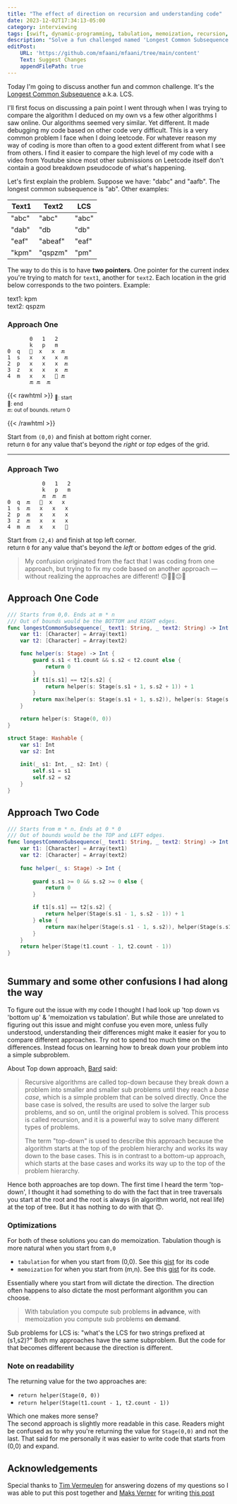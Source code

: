 ```yaml
---
title: "The effect of direction on recursion and understanding code"
date: 2023-12-02T17:34:13-05:00
category: interviewing
tags: [swift, dynamic-programming, tabulation, memoization, recursion, two-pointers, longest common sequence, LCS]
description: "Solve a fun challenged named 'Longest Common Subsequence' by learning how the direction in recursion can effect your perception but also make comparing code difficult"
editPost:
    URL: 'https://github.com/mfaani/mfaani/tree/main/content'
    Text: Suggest Changes
    appendFilePath: true
---
```


Today I'm going to discuss another fun and common challenge. It's the [Longest Common Subsequence](https://leetcode.com/problems/longest-common-subsequence) a.k.a. LCS.

I'll first focus on discussing a pain point I went through when I was trying to compare the algorithm I deduced on my own vs a few other algorithms I saw online. Our algorithms seemed very similar. Yet different. It made debugging my code based on other code very difficult. This is a very common problem I face when I doing leetcode. For whatever reason my way of coding is more than often to a good extent different from what I see from others. I find it easier to compare the high level of my code with a video from Youtube since most other submissions on Leetcode itself don't contain a good breakdown pseudocode of what's happening. 

Let's first explain the problem. Suppose we have: "dabc" and "aafb". The longest common subsequence is "ab". Other examples:

| Text1  | Text2  |  LCS  |
| ------ | ------ | ----- |
| "abc"  | "abc"  | "abc" |
| "dab"  | "db    | "db"  |
| "eaf"  | "abeaf"| "eaf" |
| "kpm"  | "qspzm"| "pm"  |


The way to do this is to have **two pointers**. One pointer for the current index you're trying to match for `text1`, another for `text2`. Each location in the grid below corresponds to the two pointers. Example:

text1: kpm  
text2: qspzm

### Approach One

```
       0   1   2    
       k   p   m    
0  q   🏁  x   x  🔚 
1  s   x   x   x  🔚
2  p   x   x   x  🔚
3  z   x   x   x  🔚
4  m   x   x   🎯 🔚
       🔚 🔚  🔚
```      

{{< rawhtml >}}
<sub>
🏁: start</br>
🎯: end</br>
🔚: out of bounds. return 0</br></br>
</sub>
{{< /rawhtml >}}



Start from `(0,0)` and finish at bottom right corner.  
return `0` for any value that's beyond the _right_ or _top_ edges of the grid.

---

### Approach Two

```
           0   1   2    
           k   p   m
           🔚  🔚  🔚    
0  q  🔚   🎯  x   x
1  s  🔚   x   x   x
2  p  🔚   x   x   x
3  z  🔚   x   x   x
4  m  🔚   x   x   🏁
```

Start from `(2,4)` and finish at top left corner.  
return `0` for any value that's beyond the _left_ or _bottom_ edges of the grid.

> My confusion originated from the fact that I was coding from one approach, but trying to fix my code based on another approach — without realizing the approaches are different! 🙃🫤🫤😐🤔

## Approach One Code

```swift
/// Starts from 0,0. Ends at m * n
/// Out of bounds would be the BOTTOM and RIGHT edges.
func longestCommonSubsequence(_ text1: String, _ text2: String) -> Int {
    var t1: [Character] = Array(text1)
    var t2: [Character] = Array(text2)

    func helper(s: Stage) -> Int {
        guard s.s1 < t1.count && s.s2 < t2.count else {
            return 0
        }
        if t1[s.s1] == t2[s.s2] {
            return helper(s: Stage(s.s1 + 1, s.s2 + 1)) + 1
        }
        return max(helper(s: Stage(s.s1 + 1, s.s2)), helper(s: Stage(s.s1, s.s2 + 1)))
    }

    return helper(s: Stage(0, 0))
}

struct Stage: Hashable {
    var s1: Int
    var s2: Int
    
    init(_ s1: Int, _ s2: Int) {
        self.s1 = s1
        self.s2 = s2
    }
}
```

## Approach Two Code

```swift
/// Starts from m * n. Ends at 0 * 0
/// Out of bounds would be the TOP and LEFT edges. 
func longestCommonSubsequence(_ text1: String, _ text2: String) -> Int {
    var t1: [Character] = Array(text1)
    var t2: [Character] = Array(text2)
    
    func helper(_ s: Stage) -> Int {
        
        guard s.s1 >= 0 && s.s2 >= 0 else {
            return 0
        }

        if t1[s.s1] == t2[s.s2] {
            return helper(Stage(s.s1 - 1, s.s2 - 1)) + 1 
        } else {
            return max(helper(Stage(s.s1 - 1, s.s2)), helper(Stage(s.s1, s.s2 - 1)))
        }
    }
    return helper(Stage(t1.count - 1, t2.count - 1))
}
   
```

## Summary and some other confusions I had along the way 
To figure out the issue with my code I thought I had look up 'top down vs 'bottom up' & 'memoization vs tabulation'. But while those are unrelated to figuring out this issue and might confuse you even more, unless fully understood, understanding their differences might make it easier for you to compare different approaches. Try not to spend too much time on the differences. Instead focus on learning how to break down your problem into a simple subproblem.

About Top down approach, [Bard](https://bard.google.com/chat/f770e0be6d4da48b) said:

> Recursive algorithms are called top-down because they break down a problem into smaller and smaller sub problems until they reach a _base case_, which is a simple problem that can be solved directly. Once the base case is solved, the results are used to solve the larger sub problems, and so on, until the original problem is solved. This process is called recursion, and it is a powerful way to solve many different types of problems.
>
> The term "top-down" is used to describe this approach because the algorithm starts at the top of the problem hierarchy and works its way down to the base cases. This is in contrast to a bottom-up approach, which starts at the base cases and works its way up to the top of the problem hierarchy.

Hence both approaches are top down. The first time I heard the term 'top-down', I thought it had something to do with the fact that in tree traversals you start at the root and the root is always (in algorithm world, not real life) at the top of tree. But it has nothing to do with that 🙃.

### Optimizations
For both of these solutions you can do memoization. Tabulation though is more natural when you start from `0,0`
- `tabulation` for when you start from (0,0). See this [gist](https://gist.github.com/mfaani/0d6a76708d8b8f3bb41bdd13e7c0014e) for its code 
- `memoization` for when you start from (m,n). See this [gist](https://gist.github.com/mfaani/89069e38f49eea20b7e47b8f14308505) for its code. 

Essentially where you start from will dictate the direction. The direction often happens to also dictate the most performant algorithm you can choose.

> With tabulation you compute sub problems **in advance**, with memoization you compute sub problems **on demand**.

Sub problems for LCS is: "what's the LCS for two strings prefixed at (s1,s2)?" Both my approaches have the same subproblem. But the code for that becomes different because the direction is different. 

### Note on readability

The returning value for the two approaches are: 

- `return helper(Stage(0, 0))`
- `return helper(Stage(t1.count - 1, t2.count - 1))`

Which one makes more sense?  
The second approach is slightly more readable in this case. Readers might be confused as to why you're returning the value for `Stage(0,0)` and not the last. That said for me personally it was easier to write code that starts from (0,0) and expand.

## Acknowledgements

Special thanks to [Tim Vermeulen](https://github.com/timvermeulen) for answering dozens of my questions so I was able to put this post together and [Maks Verner](https://stackoverflow.com/users/9651461/maks-verver) for writing [this post](https://stackoverflow.com/a/77560704/5175709)